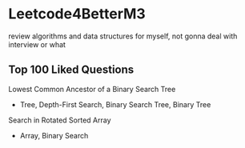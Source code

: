 # Leetcode4BetterM3
review algorithms and data structures for myself, not gonna deal with interview or what

## Top 100 Liked Questions

Lowest Common Ancestor of a Binary Search Tree
- Tree, Depth-First Search, Binary Search Tree, Binary Tree

Search in Rotated Sorted Array
- Array, Binary Search
